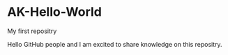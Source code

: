 # AK-Hello-World
My first repositry

Hello GitHub people and I am excited to share knowledge on this repositry.
